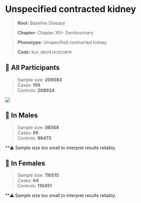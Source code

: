 # Unspecified contracted kidney

> **Root:** Baseline Disease  

> **Chapter:** Chapter XIV- Genitourinary  

> **Phenotype:** Unspecified contracted kidney  

> **Code:** `N14_UNSPECKIDCONTR`

## 🧪 All Participants  
> Sample size: **209083**  
> Cases: **159**  
> Controls: **208924**
<img src="/Disease/Figures/ALL/Incidence/N14_UNSPECKIDCONTR.png"/>
<CsvTable src="/Disease_Data/ALL/Incidence/COX_N14_UNSPECKIDCONTR.csv" label="🔍 View full results" />

## 👨 In Males  
> Sample size: **98568**  
> Cases: **95**  
> Controls: **98473**

**⚠️ Sample size too small to interpret results reliably.


## 👩 In Females  
> Sample size: **110515**  
> Cases: **64**  
> Controls: **110451**

**⚠️ Sample size too small to interpret results reliably.

